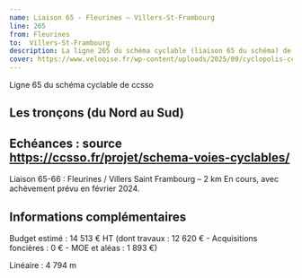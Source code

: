 ```yaml
---
name: Liaison 65 - Fleurines – Villers-St-Frambourg
line: 265
from: Fleurines
to:  Villers-St-Frambourg 
description: La ligne 265 du schéma cyclable (liaison 65 du schéma) de ccsso reliera Fleurines à Villers-St-Frambourg 
cover: https://www.velooise.fr/wp-content/uploads/2025/09/cyclopolis-ccsso-265.jpg
---
```

Ligne 65 du schéma cyclable de ccsso
## Les tronçons (du Nord au Sud)

## Echéances : source https://ccsso.fr/projet/schema-voies-cyclables/
Liaison 65-66 : Fleurines / Villers Saint Frambourg – 2 km En cours, avec achèvement prévu en février 2024​​.


## Informations complémentaires

Budget estimé : 14 513 € HT (dont travaux : 12 620 € - Acquisitions foncières : 0 € - MOE et aléas : 1 893 €)

Linéaire : 4 794  m

